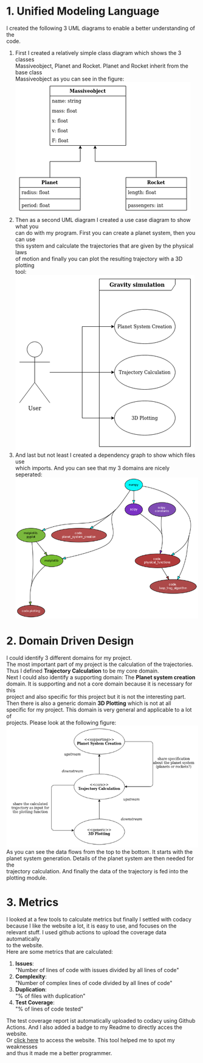 # 1. Unified Modeling Language
I created the following 3 UML diagrams to enable a better understanding of the  
code.
1. First I created a relatively simple class diagram which shows the 3 classes  
Massiveobject, Planet and Rocket. Planet and Rocket inherit from the base class  
Massiveobject as you can see in the figure:  
![Class diagram](/documentation/UML/InheritanceClassDiagramUML.png)
2. Then as a second UML diagram I created a use case diagram to show what you  
can do with my program. First you can create a planet system, then you can use  
this system and calculate the trajectories that are given by the physical laws  
of motion and finally you can plot the resulting trajectory with a 3D plotting  
tool:  
![Use case diagram](/documentation/UML/UseCaseDiagram.png)
3. And last but not least I created a dependency graph to show which files use  
which imports. And you can see that my 3 domains are nicely seperated:  
![Dependency graph diagram](/documentation/UML/DependencyGraphUML.png)
# 2. Domain Driven Design
I could identify 3 different domains for my project.  
The most important part of my project is the calculation of the trajectories.  
Thus I defined **Trajectory Calculation** to be my core domain.  
Next I could also identify a supporting domain: The **Planet system creation**  
domain. It is supporting and not a core domain because it is necessary for this  
project and also specific for this project but it is not the interesting part.  
Then there is also a generic domain **3D Plotting** which is not at all  
specific for my project. This domain is very general and applicable to a lot of  
projects. Please look at the following figure:  
![Relationship Diagram](/documentation/DDD/RelationshipDiagram.png)  
As you can see the data flows from the top to the bottom. It starts with the  
planet system generation. Details of the planet system are then needed for the  
trajectory calculation. And finally the data of the trajectory is fed into the  
plotting module.

# 3. Metrics
I looked at a few tools to calculate metrics but finally I settled with codacy  
because I like the website a lot, it is easy to use, and focuses on the  
relevant stuff. I used github actions to upload the coverage data automatically  
to the website.  
Here are some metrics that are calculated:
1. **Issues**:  
"Number of lines of code with issues divided by all lines of code"
2. **Complexity**:  
"Number of complex lines of code divided by all lines of code"
3. **Duplication**:  
"% of files with duplication"
4. **Test Coverage**:  
"% of lines of code tested"  

The test coverage report ist automatically uploaded to codacy using  Github  
Actions. And I also added a badge to my Readme to directly acces the website.  
Or [click here](https://app.codacy.com/gh/bhabicht/gravity-sim/dashboard) to access the website. This tool helped me to spot my weaknesses  
and thus it made me a better programmer.

